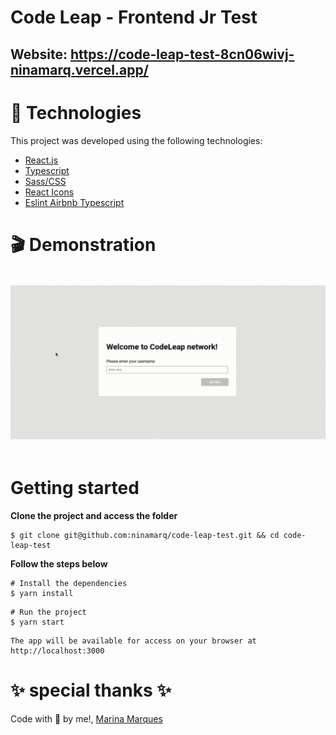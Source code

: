 # Code Leap - Frontend Jr Test
## Website: https://code-leap-test-8cn06wivj-ninamarq.vercel.app/

# 📁 Technologies #
This project was developed using the following technologies:

* <a href="https://reactjs.org/">React.js</a>
* <a href="https://www.typescriptlang.org/">Typescript</a>
* <a href="https://sass-lang.com/">Sass/CSS</a>
* <a href="https://react-icons.github.io/react-icons/">React Icons</a>
* <a href="https://www.npmjs.com/package/eslint-config-airbnb-typescript?msclkid=b81bf0c6ba0411ec9ea2bdfdab755000">Eslint Airbnb Typescript</a>

# 🎬 Demonstration

<img src="./src/assets/app-demo.gif" alt="demonstration" />

# Getting started #
**Clone the project and access the folder**
~~~
$ git clone git@github.com:ninamarq/code-leap-test.git && cd code-leap-test
~~~
**Follow the steps below**
~~~
# Install the dependencies
$ yarn install
~~~

~~~
# Run the project
$ yarn start
~~~

~~~
The app will be available for access on your browser at http://localhost:3000
~~~
# ✨ special thanks ✨ #
Code with 💙 by me!, [Marina Marques](https://www.linkedin.com/in/marina-marqueso/)
